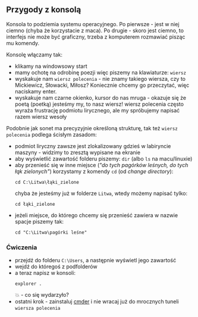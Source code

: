 ## Przygody z konsolą
Konsola to podziemia systemu operacyjnego. Po pierwsze - jest w niej ciemno (chyba że korzystacie z maca).
Po drugie - skoro jest ciemno, to interfejs nie może być graficzny, trzeba z komputerem rozmawiać pisząc mu komendy.

Konsolę włączamy tak:
* klikamy na windowsowy start
* mamy ochotę na odrobinę poezji więc piszemy na klawiaturze: `wiersz`
* wyskakuje nam `wiersz polecenia` - nie znamy takiego wiersza, czy to Mickiewicz, Słowacki, Miłosz? Koniecznie chcemy go przeczytać, więc naciskamy enter.
* wyskakuje nam czarne okienko, kursor do nas mruga - okazuje się że poetą (poetką) jesteśmy my, to nasz wiersz!
  wiersz polecenia często wyraża frustrację podmiotu lirycznego, ale my spróbujemy napisać razem wiersz wesoły

Podobnie jak sonet ma precyzyjnie określoną strukturę, tak też `wiersz polecenia` podlega ścisłym zasadom:
* podmiot liryczny zawsze jest zlokalizowany gdzieś w labiryncie maszyny - widzimy to zresztą wypisane na ekranie
* aby wyświetlić zawartość folderu piszemy: `dir` (albo `ls` na macu/linuxie)
* aby przenieść się w inne miejsce (*"do tych pagórków leśnych, do tych łąk zielonych"*) korzystamy z komendy `cd` (od *change directory*):
  ```
  cd C:\Litwa\łąki_zielone
  ```
  chyba że jesteśmy już w folderze `Litwa`, wtedy możemy napisać tylko:
  ```
  cd łąki_zielone
  ```
* jeżeli miejsce, do którego chcemy się przenieść zawiera w nazwie spacje piszemy tak:
  ```
  cd "C:\Litwa\pagórki leśne"
  ```

### Ćwiczenia
* przejdź do folderu `C:\Users`, a następnie wyświetl jego zawartość
* wejdź do któregoś z podfolderów
* a teraz napisz w konsoli:
  ```
  explorer .
  ```
  :boom: - co się wydarzyło?
* ostatni krok - zainstaluj [cmder](http://cmder.net/) i nie wracaj już do mrocznych tuneli `wiersza polecenia`
